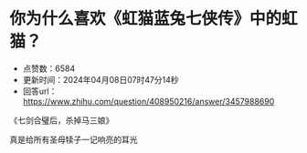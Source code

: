 # 你为什么喜欢《虹猫蓝兔七侠传》中的虹猫？
- 点赞数：6584
- 更新时间：2024年04月08日07时47分14秒
- 回答url：https://www.zhihu.com/question/408950216/answer/3457988690
<body>
 <p data-pid="absF2fhC">《七剑合璧后，杀掉马三娘》</p>
 <p data-pid="ArlMlrtv">真是给所有圣母犊子一记响亮的耳光</p>
</body>
